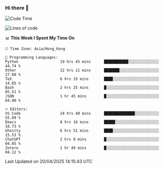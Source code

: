 ### Hi there 👋

<!--
**nicehiro/nicehiro** is a ✨ _special_ ✨ repository because its `README.md` (this file) appears on your GitHub profile.

Here are some ideas to get you started:

- 🔭 I’m currently working on ...
- 🌱 I’m currently learning ...
- 👯 I’m looking to collaborate on ...
- 🤔 I’m looking for help with ...
- 💬 Ask me about ...
- 📫 How to reach me: ...
- 😄 Pronouns: ...
- ⚡ Fun fact: ...
-->

<!--START_SECTION:waka-->
![Code Time](http://img.shields.io/badge/Code%20Time-551%20hrs%204%20mins-blue)

![Lines of code](https://img.shields.io/badge/From%20Hello%20World%20I%27ve%20Written-1.7%20million%20lines%20of%20code-blue)

📊 **This Week I Spent My Time On** 

```text
🕑︎ Time Zone: Asia/Hong_Kong

💬 Programming Languages: 
Python                   19 hrs 45 mins      ███████████░░░░░░░░░░░░░░   44.74 % 
Other                    12 hrs 11 mins      ███████░░░░░░░░░░░░░░░░░░   27.60 % 
TeX                      6 hrs 33 mins       ████░░░░░░░░░░░░░░░░░░░░░   14.85 % 
Bash                     2 hrs 25 mins       █░░░░░░░░░░░░░░░░░░░░░░░░   05.51 % 
JSON                     1 hr 45 mins        █░░░░░░░░░░░░░░░░░░░░░░░░   04.00 % 

🔥 Editors: 
VS Code                  24 hrs 40 mins      ██████████████░░░░░░░░░░░   55.89 % 
Emacs                    8 hrs 16 mins       █████░░░░░░░░░░░░░░░░░░░░   18.73 % 
Ghostty                  6 hrs 51 mins       ████░░░░░░░░░░░░░░░░░░░░░   15.53 % 
ChatGPT                  2 hrs 8 mins        █░░░░░░░░░░░░░░░░░░░░░░░░   04.85 % 
Zotero                   1 hr 49 mins        █░░░░░░░░░░░░░░░░░░░░░░░░   04.12 % 
```


 Last Updated on 20/04/2025 14:15:43 UTC
<!--END_SECTION:waka-->
